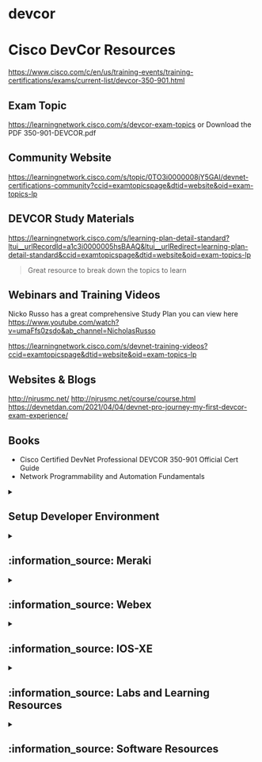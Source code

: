 # devcor

# Cisco DevCor Resources

https://www.cisco.com/c/en/us/training-events/training-certifications/exams/current-list/devcor-350-901.html

## Exam Topic

https://learningnetwork.cisco.com/s/devcor-exam-topics
or
Download the PDF 350-901-DEVCOR.pdf

## Community Website

https://learningnetwork.cisco.com/s/topic/0TO3i0000008jY5GAI/devnet-certifications-community?ccid=examtopicspage&dtid=website&oid=exam-topics-lp

## DEVCOR Study Materials 

https://learningnetwork.cisco.com/s/learning-plan-detail-standard?ltui__urlRecordId=a1c3i0000005hsBAAQ&ltui__urlRedirect=learning-plan-detail-standard&ccid=examtopicspage&dtid=website&oid=exam-topics-lp

> Great resource to break down the topics to learn

## Webinars and Training Videos

Nicko Russo has a great comprehensive Study Plan you can view here
https://www.youtube.com/watch?v=umaFfs0zsdo&ab_channel=NicholasRusso

https://learningnetwork.cisco.com/s/devnet-training-videos?ccid=examtopicspage&dtid=website&oid=exam-topics-lp

## Websites & Blogs

http://njrusmc.net/
http://njrusmc.net/course/course.html
https://devnetdan.com/2021/04/04/devnet-pro-journey-my-first-devcor-exam-experience/

## Books

- Cisco Certified DevNet Professional DEVCOR 350-901 Official Cert Guide
- Network Programmability and Automation Fundamentals

<details>
<summary><h2> Setup Developer Environment </h2></summary>

Linux
- https://developer.cisco.com/learning/modules/dev-setup/dev-ubuntu/introduction/

macOS
- https://developer.cisco.com/learning/modules/dev-setup/dev-mac/introduction/

Windows
- https://developer.cisco.com/learning/modules/dev-setup/dev-win/introduction/

</details>
 
<details>
<summary><h2> :information_source: Meraki</h2></summary>

### Meraki Developer Hub

https://developer.cisco.com/meraki/meraki-platform/

![CleanShot-Brave Browser202206-08 at 14 37 18](https://user-images.githubusercontent.com/9085386/172702586-b2d450c7-aa08-4633-bc65-4cfaac297138.png)

https://developer.cisco.com/meraki/

![CleanShot-Brave Browser202206-08 at 14 39 12](https://user-images.githubusercontent.com/9085386/172702908-d4c40182-0140-45eb-b8d6-ddeac3dabafb.png)

### Code Exchange

### Meraki Dashboard API

![CleanShot-Brave Browser202206-08 at 14 42 14](https://user-images.githubusercontent.com/9085386/172703388-a1c353b6-8ef4-4515-8ddf-6d2a8ca7d61b.png)

https://developer.cisco.com/meraki/api-latest/

https://developer.cisco.com/meraki/api-v1/

### Scanning API

https://developer.cisco.com/meraki/scanning-api/#!introduction

### Integrations

![CleanShot-Brave Browser202206-08 at 14 47 49](https://user-images.githubusercontent.com/9085386/172704358-8a0ff5a6-7ae1-42fb-af15-f7f53e14f377.png)

https://developer.cisco.com/meraki/build/meraki-network-creator-with-servicenow-and-angular/

### Automation Exchange

![CleanShot-Brave Browser202206-08 at 17 37 02](https://user-images.githubusercontent.com/9085386/172729069-e608dcbb-b623-438e-bd59-a5f0c71676d2.png)

https://developer.cisco.com/network-automation/listing/


### Meraki APIs with Node-RED

https://developer.cisco.com/meraki/build/node-red-getting-started-with-cisco-meraki-apis/

https://nodered.org/docs/

### Captive Portals

https://github.com/meraki/js-splash

https://developer.cisco.com/meraki/guides/captive-portal-solution-guide/

### Learning Labs + Github Repositories

https://github.com/CiscoDevNet/meraki-code

https://github.com/meraki/dashboard-api-python/


### Blogs

https://nolanwifi.com/2018/10/28/meraki-api-where-do-you-start/

https://andrecamillo.medium.com/getting-started-with-meraki-apis-7633a822a9da

</details>


<details>
<summary><h2> :information_source: Webex</h2></summary>

### Official

https://developer.webex.com/

https://developer.webex.com/docs

### Webex Github Repos

https://github.com/JardaMartan?tab=repositories

### Connect GitHub to Webex

https://apphub.webex.com/applications/github-cloud-99112

### Webex Assistance Skills

https://developer-portal-intb.ciscospark.com/docs/api/guides/webex-assistant-skills-guide

https://developer-portal-intb.ciscospark.com/docs/api/guides/webex-assistant-skills-reference-guide#response-payload

### Natural Language Processor Bot Integration

Install - https://www.mindmeld.com/docs/userguide/getting_started.html
Integrate - https://www.mindmeld.com/docs/integrations/webex_teams.html
Food Ordering Project - https://www.mindmeld.com/docs/blueprints/food_ordering.html

</details>


<details>
<summary><h2> :information_source: IOS-XE </h2></summary>

### ZTP

**How to**

https://blogs.cisco.com/developer/device-provisioning-with-ios-xe-zero-touch-provisioning

https://www.ciscolive.com/c/dam/r/ciscolive/emea/docs/2020/pdf/DEVNET-2323.pdf

**GitHub**
https://www.ciscolive.com/c/dam/r/ciscolive/emea/docs/2020/pdf/DEVNET-2323.pdf


https://github.com/jeremycohoe/IOSXE-Zero-Touch-Provisioning

**Python2 Version for Educational Purpose**
https://github.com/CiscoSE/IOS-XE-ZTP
https://github.com/tdorssers/ztp

 </details>


<details>
<summary><h2> :information_source: Labs and Learning Resources</h2></summary>

### Learning Modules

https://developer.cisco.com/learning/search/modules/

### dCloud Labs

https://dcloud-cms.cisco.com/help/view-documentation-for-dcloud-content


</details>


<details>
<summary><h2> :information_source: Software Resources</h2></summary>

### GitHub Repo

https://github.com/Stienvdh/new-employee-onboarding

Git Tutorial: https://www.youtube.com/watch?v=8JJ101D3knE
Creating an SSH key: https://docs.github.com/en/authentication/connecting-to-github-with-ssh
LastPass: https://www.lastpass.com/
Docker Tutorial: https://www.youtube.com/watch?v=pTFZFxd4hOI
JSON and Python Tutorial: https://www.youtube.com/watch?v=oQfNYqz8pLs

### Jinja2

https://ttl255.com/jinja2-tutorial-part-1-introduction-and-variable-substitution/

### NAPALM (Network Automation and Programmability Abstraction Layer with Multivendor support)

https://developer.cisco.com/codeexchange/github/repo/napalm-automation/napalm

https://napalm.readthedocs.io/en/latest/

https://github.com/napalm-automation/napalm

https://www.ciscolive.com/c/dam/r/ciscolive/emea/docs/2019/pdf/DEVNET-1599.pdf

https://codingnetworks.blog/napalm-network-automation-python-working-with-cisco-ios-and-ios-xr/

https://ultraconfig.com.au/blog/introduction-to-napalm-network-automation-on-cisco/

### VIM

https://github.com/mg979/vim-visual-multi

https://learnvimscriptthehardway.stevelosh.com/chapters/06.html#exercises

https://vim.fandom.com/wiki/Use_filter_commands_to_process_text

### Z Shell

https://zsh.sourceforge.io/

### Mac Apps

https://manytricks.com/moom/

</details>

